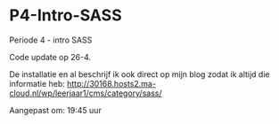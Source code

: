 # P4-Intro-SASS
Periode 4 - intro SASS

Code update op 26-4.

De installatie en al beschrijf ik ook direct op mijn blog zodat ik altijd die informatie heb: http://30168.hosts2.ma-cloud.nl/wp/leerjaar1/cms/category/sass/

Aangepast om: 19:45 uur
